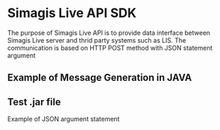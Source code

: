 Simagis Live API SDK 
=========================

The purpose of Simagis Live API is to provide data interface between Simagis Live server and thrid party systems such as LIS.
The communication is based on HTTP POST method with JSON statement argument

Example of Message Generation in JAVA
---------
Test .jar file
-----------
Example of JSON argument statement

